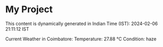 # My Project

This content is dynamically generated in Indian Time (IST): 2024-02-06 21:11:12 IST


Current Weather in Coimbatore:
Temperature: 27.88 °C
Condition: haze
